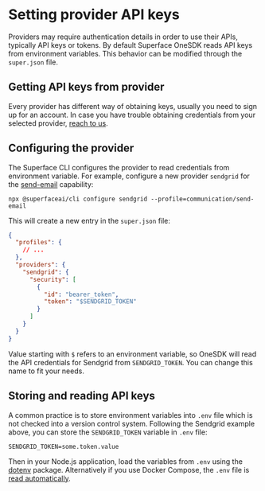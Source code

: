 # Setting provider API keys

Providers may require authentication details in order to use their APIs, typically API keys or tokens. By default Superface OneSDK reads API keys from environment variables. This behavior can be modified through the `super.json` file.

## Getting API keys from provider

Every provider has different way of obtaining keys, usually you need to sign up for an account. In case you have trouble obtaining credentials from your selected provider, [reach to us](../support.mdx).

## Configuring the provider

The Superface CLI configures the provider to read credentials from environment variable. For example, configure a new provider `sendgrid` for the [send-email](https://superface.ai/communication/send-email) capability:

```shell
npx @superfaceai/cli configure sendgrid --profile=communication/send-email
```

This will create a new entry in the `super.json` file:

```json title="superface/super.json" {9-10}
{
  "profiles": {
    // ...
  },
  "providers": {
    "sendgrid": {
      "security": [
        {
          "id": "bearer_token",
          "token": "$SENDGRID_TOKEN"
        }
      ]
    }
  }
}
```

Value starting with `$` refers to an environment variable, so OneSDK will read the API credentials for Sendgrid from `SENDGRID_TOKEN`. You can change this name to fit your needs.

<!-- :::caution Storing keys in `super.json`

It is possible to store API keys directly in the `super.json` file, but it is not recommended. Since this file needs to be committed to the version control system, there's a high risk of leaking the credentials.

::: -->

## Storing and reading API keys

A common practice is to store environment variables into `.env` file which is not checked into a version control system. Following the Sendgrid example above, you can store the `SENDGRID_TOKEN` variable in `.env` file:

```title=".env"
SENDGRID_TOKEN=some.token.value
```

Then in your Node.js application, load the variables from `.env` using the [dotenv](https://www.npmjs.com/package/dotenv) package. Alternatively if you use Docker Compose, the `.env` file is [read automatically](https://docs.docker.com/compose/environment-variables/).

